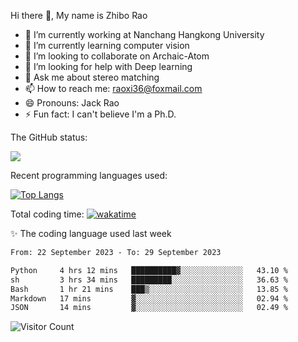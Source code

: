 Hi there 👋, My name is Zhibo Rao
- 🔭 I’m currently working at Nanchang Hangkong University
- 🌱 I’m currently learning computer vision
- 👯 I’m looking to collaborate on Archaic-Atom
- 🤔 I’m looking for help with Deep learning
- 💬 Ask me about stereo matching
- 📫 How to reach me: raoxi36@foxmail.com
- 😄 Pronouns: Jack Rao
- ⚡ Fun fact: I can't believe I'm a Ph.D.

The GitHub status:

![](https://github-readme-stats.vercel.app/api?username=ZhiboRao)

Recent programming languages used:

[![Top Langs](https://github-readme-stats.vercel.app/api/top-langs/?username=ZhiboRao&layout=compact)](https://github.com/anuraghazra/github-readme-stats)

Total coding time: [![wakatime](https://wakatime.com/badge/user/51ec5ec7-4742-4243-9eea-732ade32c0b7.svg)](https://wakatime.com/@51ec5ec7-4742-4243-9eea-732ade32c0b7)

✨ The coding language used last week 
<!--START_SECTION:waka-->

```txt
From: 22 September 2023 - To: 29 September 2023

Python     4 hrs 12 mins   ██████████▓░░░░░░░░░░░░░░   43.10 %
sh         3 hrs 34 mins   █████████░░░░░░░░░░░░░░░░   36.63 %
Bash       1 hr 21 mins    ███▒░░░░░░░░░░░░░░░░░░░░░   13.85 %
Markdown   17 mins         ▓░░░░░░░░░░░░░░░░░░░░░░░░   02.94 %
JSON       14 mins         ▓░░░░░░░░░░░░░░░░░░░░░░░░   02.49 %
```

<!--END_SECTION:waka-->

![Visitor Count](https://profile-counter.glitch.me/Raohaocheng/count.svg)
